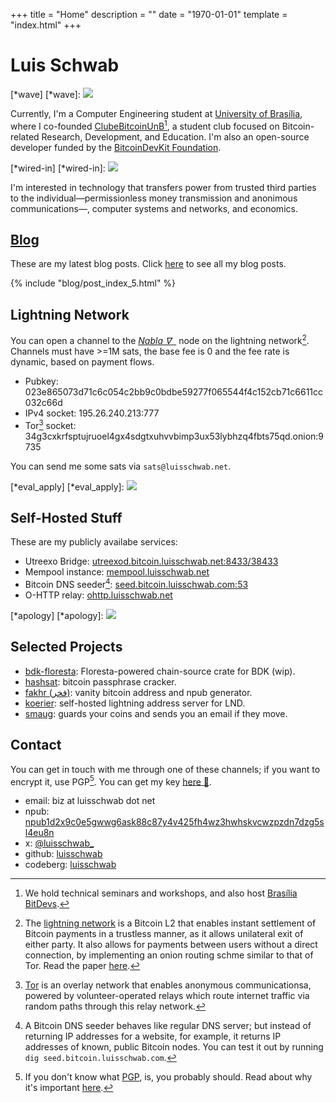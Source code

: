 +++
title = "Home"
description = ""
date = "1970-01-01"
template = "index.html"
+++

# Luis Schwab

[*wave]
[*wave]: ![](/img/wave.jpeg)

Currently, I'm a Computer Engineering student at [University of Brasília](https://ene.unb.br),
where I co-founded [ClubeBitcoinUnB](https://github.com/ClubeBitcoinUnB)[^clube-bitcoin-unb],
a student club focused on Bitcoin-related  Research, Development, and Education.
I'm also an open-source developer funded by the
[BitcoinDevKit Foundation](https://bitcoindevkit.org/foundation/grantees/#luis-schwab).

[^clube-bitcoin-unb]: We hold technical seminars and workshops, and also host [Brasília BitDevs](https://bitdevs.bsb.br).

[*wired-in]
[*wired-in]: ![](/img/wired-in.jpeg)

I'm interested in technology that transfers power from trusted third parties
to the individual—permissionless money transmission and anonimous communications—,
computer systems and networks, and economics.

## [Blog](/blog)

These are my latest blog posts. Click [here](/blog) to see all my blog posts.

{% include "blog/post_index_5.html" %}

## Lightning Network

You can open a channel to the
[_Nabla ∇_&nbsp;&nbsp;](https://mempool.space/lightning/node/023e865073d71c6c054c2bb9c0bdbe59277f065544f4c152cb71c6611cc032c66d)
node on the lightning network[^ln]. Channels must have >=1M sats,
the base fee is 0 and the fee rate is dynamic, based on payment flows.

- Pubkey: 023e865073d71c6c054c2bb9c0bdbe59277f065544f4c152cb71c6611cc032c66d
- IPv4 socket: 195.26.240.213:777
- Tor[^tor] socket: 34g3cxkrfsptujruoel4gx4sdgtxuhvvbimp3ux53lybhzq4fbts75qd.onion:9735

[^ln]:
    The [lightning network](https://river.com/learn/what-is-the-lightning-network/)
    is a Bitcoin L2 that enables instant settlement of Bitcoin
    payments in a trustless manner, as it allows unilateral exit of
    either party. It also allows for payments between users without a direct connection,
    by implementing an onion routing schme similar to that of Tor. Read the paper
    [here](https://lightning.network/lightning-network-paper.pdf).
[^tor]:
    [Tor](https://en.wikipedia.org/wiki/Tor_(network))
    is an overlay network that enables anonymous communicationsa,
    powered by volunteer-operated relays which route internet traffic
    via random paths through this relay network.

You can send me some sats via `sats@luisschwab.net`.

[*eval_apply]
[*eval_apply]: ![](/img/eval-apply.webp)

## Self-Hosted Stuff

These are my publicly availabe services:

- Utreexo Bridge: [utreexod.bitcoin.luisschwab.net:8433/38433]()
- Mempool instance: [mempool.luisschwab.net](https://mempool.luisschwab.net)
- Bitcoin DNS seeder[^seed]: [seed.bitcoin.luisschwab.com:53]()
- O-HTTP relay: [ohttp.luisschwab.net](https://ohttp.luisschwab.net)

[^seed]:
    A Bitcoin DNS seeder behaves like regular DNS server;
    but instead of returning IP addresses for a website, for example,
    it returns IP addresses of known, public Bitcoin nodes.
    You can test it out by running `dig seed.bitcoin.luisschwab.com`.

[*apology]
[*apology]: ![](/img/apology.webp)

## Selected Projects

- [bdk-floresta](https://github.com/luisschwab/bdk-floresta): Floresta-powered chain-source crate for BDK (wip).
- [hashsat](https://github.com/luisschwab/hashsat): bitcoin passphrase cracker.
- [fakhr (فخر)](https://github.com/luisschwab/fakhr): vanity bitcoin address and npub generator.
- [koerier](https://github.com/luisschwab/koerier): self-hosted lightning address server for LND.
- [smaug](https://github.com/luisschwab/smaug): guards your coins and sends you an email if they move.

## Contact

You can get in touch with me through one of these channels;
if you want to encrypt it, use PGP[^pgp]. You can get my key
[here 🔑](/pgp/FC43D25BEDD5EE7C.txt).

- email: biz at luisschwab dot net
- npub: [npub1d2x9c0e5gwwg6ask88c87y4v425fh4wz3hwhskvcwzpzdn7dzg5sl4eu8n](https://njump.me/npub1d2x9c0e5gwwg6ask88c87y4v425fh4wz3hwhskvcwzpzdn7dzg5sl4eu8n)
- x: [@luisschwab_](https://x.com/luisschwab_)
- github: [luisschwab](https://github.com/luisschwab)
- codeberg: [luisschwab](https://codeberg.org/luisschwab)

[^pgp]:
    If you don't know what [PGP](https://en.wikipedia.org/wiki/Pretty_Good_Privacy),
    is, you probably should. Read about why it's important
    [here](https://nakamotoinstitute.org/pt-br/library/porque-eu-escrevi-o-pgp/).
